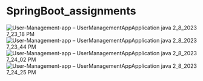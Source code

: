 # SpringBoot_assignments
![User-Management-app – UserManagementAppApplication java 2_8_2023 7_23_18 PM](https://user-images.githubusercontent.com/102157408/217581021-6ff12b03-2efc-4d60-a2b9-3c09a5b16f68.png)
![User-Management-app – UserManagementAppApplication java 2_8_2023 7_23_44 PM](https://user-images.githubusercontent.com/102157408/217581538-52bf4fcf-0cb3-4e43-8376-7f2dbd5b4fb4.png)
![User-Management-app – UserManagementAppApplication java 2_8_2023 7_24_02 PM](https://user-images.githubusercontent.com/102157408/217581824-92ecdce8-07aa-4c26-a7a6-a68a6e0008e7.png)
![User-Management-app – UserManagementAppApplication java 2_8_2023 7_24_25 PM](https://user-images.githubusercontent.com/102157408/217582068-498a673e-c8f0-476a-8d85-8efb6583f7c6.png)
